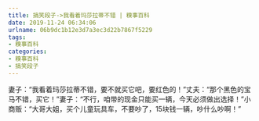 ```yaml
---
title: 搞笑段子->我看着玛莎拉蒂不错 | 糗事百科
date: 2019-11-24 06:34:06
urlname: 06b9dc1b12e3d7a3ec3d22b7867f5229
tags: 
- 糗事百科
categories:
- 糗事百科
- 搞笑段子
---
```

妻子：“我看着玛莎拉蒂不错，要不就买它吧，要红色的！”丈夫：“那个黑色的宝马不错，买它！”妻子：“不行，咱带的现金只能买一辆，今天必须做出选择！”小商贩：“大哥大姐，买个儿童玩具车，不要吵了，15块钱一辆，吵什么吵啊！”


